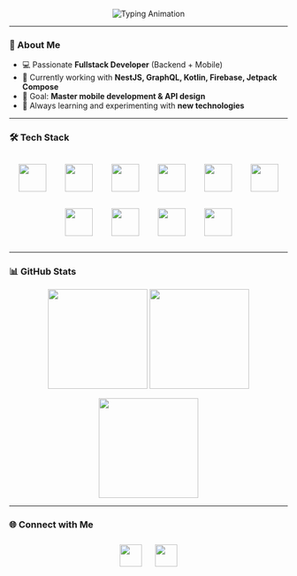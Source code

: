 <!-- Typing Animation -->
<p align="center">
  <img src="https://readme-typing-svg.demolab.com?font=Fira+Code&size=28&pause=1000&color=3F7CAC&center=true&vCenter=true&width=600&lines=Hi%2C+I'm+Mohammed;Fullstack+Developer;Backend+%26+Mobile+Devloper;Always+learning+new+things" alt="Typing Animation" />
</p>

---

### 👋 About Me
- 💻 Passionate **Fullstack Developer** (Backend + Mobile)  
- 🚀 Currently working with **NestJS, GraphQL, Kotlin, Firebase, Jetpack Compose**  
- 🎯 Goal: **Master mobile development & API design**  
- 🌱 Always learning and experimenting with **new technologies**  

---
### 🛠️ Tech Stack  

<p align="center">
  <!-- HTML -->
  <img src="https://skillicons.dev/icons?i=html" height="50" style="margin: 15px;" />
  <!-- CSS -->
  <img src="https://skillicons.dev/icons?i=css" height="50" style="margin: 15px;" />
  <!-- React -->
  <img src="https://skillicons.dev/icons?i=react" height="50" style="margin: 15px;" />
  <!-- Figma -->
  <img src="https://skillicons.dev/icons?i=figma" height="50" style="margin: 15px;" />
  <!-- Node.js -->
  <img src="https://skillicons.dev/icons?i=nodejs" height="50" style="margin: 15px;" />
  <!-- NestJS -->
  <img src="https://skillicons.dev/icons?i=nestjs" height="50" style="margin: 15px;" />
  <!-- Kotlin -->
  <img src="https://skillicons.dev/icons?i=kotlin" height="50" style="margin: 15px;" />
  <!-- Android Studio -->
  <img src="https://skillicons.dev/icons?i=androidstudio" height="50" style="margin: 15px;" />
  <!-- Firebase -->
  <img src="https://skillicons.dev/icons?i=firebase" height="50" style="margin: 15px;" />
  <!-- GraphQL -->
  <img src="https://skillicons.dev/icons?i=graphql" height="50" style="margin: 15px;" />
</p>


---

### 📊 GitHub Stats

<p align="center">
  <img src="https://github-readme-stats.vercel.app/api?username=MerzouguiJalil&show_icons=true&theme=tokyonight" height="180" />
  <img src="https://github-readme-streak-stats.herokuapp.com/?user=MerzouguiJalil&theme=tokyonight" height="180" />
</p>

<p align="center">
  <img src="https://github-readme-stats.vercel.app/api/top-langs/?username=MerzouguiJalil&layout=compact&theme=tokyonight" height="180" />
</p>

---

### 🌐 Connect with Me
<p align="center">
  <a href="https://www.linkedin.com/in/YOUR_LINKEDIN/](https://www.linkedin.com/in/mohammed-abdeldjalil-merzougui-b96517327/)"><img src="https://skillicons.dev/icons?i=linkedin" height="40" style="margin: 10px;" /></a>
  <a href="mailto:om_merzougui@esi.dz"><img src="https://skillicons.dev/icons?i=gmail" height="40" style="margin: 10px;" /></a>
</p>
